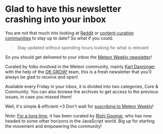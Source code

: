 # Glad to have this newsletter crashing into your inbox

You are not that much into looking at [Reddit](https://www.reddit.com/r/Meteor/) or [content-curation communities]() to stay up to date? So what if you could:

> Stay updated without spending hours looking for what is relevant

So you should get delivered to your inbox the [Meteor Weekly newsletter](http://meteorweekly.com/)!

Curated by folks involved in the Meteor community, mainly [Karl Danninger](https://twitter.com/karldanninger) with the help of the [OK GROW!](https://www.okgrow.com/) team, this is a fresh newsletter that you'll always be glad to receive and open!

Available every Friday in your inbox, it is divided into two categories, Core & Community. You can also browse the archives to get access to the previous issues, in case you missed them!

Well, it's simple & efficient <3 Don't wait for [suscribing to Meteor Weekly](http://meteorweekly.com/)!

*Note:* [For a long time](http://meteorweekly.com/2016/04/15/issue-14), it has been curated by [Rishi Goomar](https://twitter.com/rgoomar), who has now headed to some other horizons in the JavaScript world. Big up for starting the movement and empowering the community!
